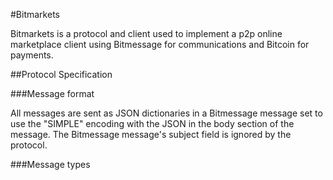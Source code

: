
#Bitmarkets

Bitmarkets is a protocol and client used to implement a p2p online marketplace client using Bitmessage for communications and Bitcoin for payments.

##Protocol Specification

###Message format

All messages are sent as JSON dictionaries in a Bitmessage message set to use the "SIMPLE" encoding with the JSON in the body section of the message. The Bitmessage message's subject field is ignored by the protocol.


###Message types

